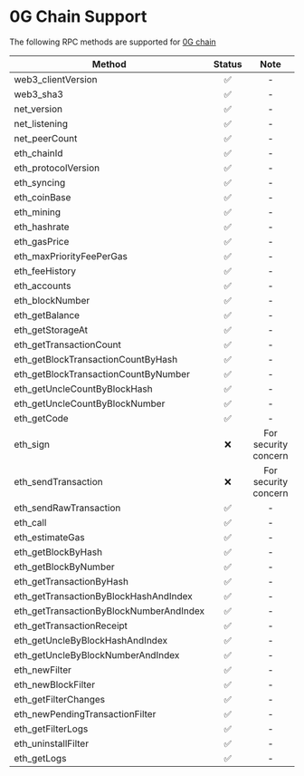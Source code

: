 # 0G Chain Support

The following RPC methods are supported for [0G chain](https://github.com/0glabs/0g-chain)

| Method | Status | Note |
|--|:--:|:--:|
| web3_clientVersion | ✅ | - |
| web3_sha3 | ✅ | - |
| net_version | ✅ | - |
| net_listening | ✅ | - |
| net_peerCount | ✅ | - |
| eth_chainId | ✅ | - |
| eth_protocolVersion | ✅ | - |
| eth_syncing | ✅ | - |
| eth_coinBase | ✅ | - |
| eth_mining | ✅ | - |
| eth_hashrate | ✅ | - |
| eth_gasPrice | ✅ | - |
| eth_maxPriorityFeePerGas | ✅ | - |
| eth_feeHistory | ✅ | - |
| eth_accounts | ✅ | - |
| eth_blockNumber | ✅ | - |
| eth_getBalance | ✅ | - |
| eth_getStorageAt | ✅ | - |
| eth_getTransactionCount | ✅ | - |
| eth_getBlockTransactionCountByHash | ✅ | - |
| eth_getBlockTransactionCountByNumber | ✅ | - |
| eth_getUncleCountByBlockHash | ✅ | - |
| eth_getUncleCountByBlockNumber | ✅ | - |
| eth_getCode | ✅ | - |
| eth_sign | ❌ | For security concern |
| eth_sendTransaction | ❌ | For security concern |
| eth_sendRawTransaction | ✅ | - |
| eth_call | ✅ | - |
| eth_estimateGas | ✅ | - |
| eth_getBlockByHash | ✅ | - |
| eth_getBlockByNumber | ✅ | - |
| eth_getTransactionByHash | ✅ | - |
| eth_getTransactionByBlockHashAndIndex | ✅ | - |
| eth_getTransactionByBlockNumberAndIndex | ✅ | - |
| eth_getTransactionReceipt | ✅ | - |
| eth_getUncleByBlockHashAndIndex | ✅ | - |
| eth_getUncleByBlockNumberAndIndex | ✅ | - |
| eth_newFilter | ✅ | - |
| eth_newBlockFilter | ✅ | - |
| eth_getFilterChanges | ✅ | - |
| eth_newPendingTransactionFilter | ✅ | - |
| eth_getFilterLogs | ✅ | - |
| eth_uninstallFilter | ✅ | - |
| eth_getLogs | ✅ | - |